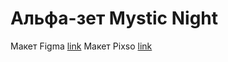 # Альфа-зет Mystic Night

Макет Figma [link](https://www.figma.com/design/ougsV0tFZxFIaDuB210DUZ/Mystic-night-(Copy)?node-id=1-55&t=qvlBINlxG6Y4BRXB-0)
Макет Pixso [link](https://pixso.net/app/editor/oJT7t4LGFAEVkr3tKSC4Iw?icon_type=1&zm=1&lp=1&fi=0&hl=0&sa=0&su=1&zt=0&pageId=0%3A1&page-id=0%3A1)